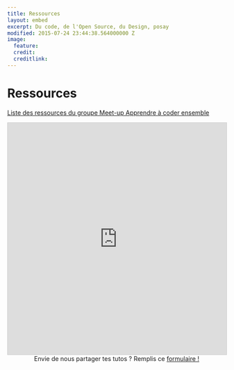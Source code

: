 ```yaml
---
title: Ressources
layout: embed
excerpt: Du code, de l'Open Source, du Design, posay
modified: 2015-07-24 23:44:38.564000000 Z
image:
  feature: 
  credit: 
  creditlink: 
---
```


<!--

{% for project in site.data.projects %}

###    [{{project.name}}]({{ project.url }})
![{{ project.name }}]({{ site.url }}/images/{{ project.avatar }})

_{{project.description}}_


{% endfor %}


-->

 <h1 class="entry-title">Ressources</h1>
 <div class="entry-wrapper">
    <div class="entry-content">
        <p><a href="/apprendre-a-coder-ensemble#resources">Liste des ressources du groupe Meet-up Apprendre à coder ensemble</a></p>
    </div>
 </div>
<iframe class="airtable-embed" src="https://airtable.com/embed/shrmotHpDkEfE5Sz5?backgroundColor=blue&viewControls=on" frameborder="0" onmousewheel="" width="100%" height="533" style="background: transparent; border: 1px solid #ccc;"></iframe>

<div style="text-align:center">Envie de nous partager tes tutos ? Remplis ce <a href="https://airtable.com/shrfzMTxgMdqOPvsI">formulaire !</a></div>
